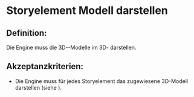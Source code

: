 # Storyelement Modell darstellen


## Definition:

Die Engine muss die 3D-[](Storyelement-GE.md)-Modelle im 3D-[](Lernraum-GE.md) darstellen.


## Akzeptanzkriterien:

- Die Engine muss für jedes Storyelement das zugewiesene 3D-Modell darstellen (siehe [](EZZ0006.md)).
